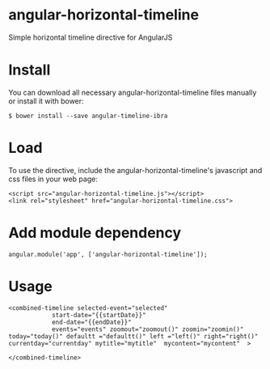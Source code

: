 # angular-horizontal-timeline
Simple horizontal timeline directive for AngularJS

# Install
You can download all necessary angular-horizontal-timeline files manually or install it with bower:

```
$ bower install --save angular-timeline-ibra
```

# Load
To use the directive, include the angular-horizontal-timeline's javascript and css files in your web page:

```
<script src="angular-horizontal-timeline.js"></script>
<link rel="stylesheet" href="angular-horizontal-timeline.css">
```

# Add module dependency
```
angular.module('app', ['angular-horizontal-timeline']);
```

# Usage
```
<combined-timeline selected-event="selected"
			start-date="{{startDate}}"
			end-date="{{endDate}}"
			events="events" zoomout="zoomout()" zoomin="zoomin()" today="today()" defaultt ="defaultt()" left ="left()" right="right()"  currentday="currentday" mytitle="mytitle"  mycontent="mycontent"  >

</combined-timeline> 
```
